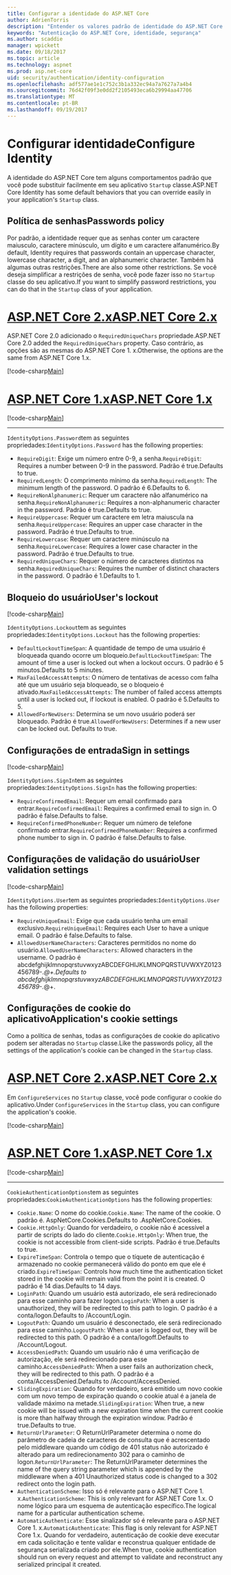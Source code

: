 ```yaml
---
title: Configurar a identidade do ASP.NET Core
author: AdrienTorris
description: "Entender os valores padrão de identidade do ASP.NET Core e configure as várias propriedades de identidade para usar valores personalizados."
keywords: "Autenticação do ASP.NET Core, identidade, segurança"
ms.author: scaddie
manager: wpickett
ms.date: 09/18/2017
ms.topic: article
ms.technology: aspnet
ms.prod: asp.net-core
uid: security/authentication/identity-configuration
ms.openlocfilehash: adf577ae1e1c752c3b1a332ec94a7a7627a7a4b4
ms.sourcegitcommit: 76d42f09f3e0dd2f2105493eca6b29994aa47706
ms.translationtype: MT
ms.contentlocale: pt-BR
ms.lasthandoff: 09/19/2017
---
```

# <a name="configure-identity"></a><span data-ttu-id="b818e-104">Configurar identidade</span><span class="sxs-lookup"><span data-stu-id="b818e-104">Configure Identity</span></span>

<span data-ttu-id="b818e-105">A identidade do ASP.NET Core tem alguns comportamentos padrão que você pode substituir facilmente em seu aplicativo `Startup` classe.</span><span class="sxs-lookup"><span data-stu-id="b818e-105">ASP.NET Core Identity has some default behaviors that you can override easily in your application's `Startup` class.</span></span>

## <a name="passwords-policy"></a><span data-ttu-id="b818e-106">Política de senhas</span><span class="sxs-lookup"><span data-stu-id="b818e-106">Passwords policy</span></span>

<span data-ttu-id="b818e-107">Por padrão, a identidade requer que as senhas conter um caractere maiusculo, caractere minúsculo, um dígito e um caractere alfanumérico.</span><span class="sxs-lookup"><span data-stu-id="b818e-107">By default, Identity requires that passwords contain an uppercase character, lowercase character, a digit, and an alphanumeric character.</span></span> <span data-ttu-id="b818e-108">Também há algumas outras restrições.</span><span class="sxs-lookup"><span data-stu-id="b818e-108">There are also some other restrictions.</span></span> <span data-ttu-id="b818e-109">Se você deseja simplificar a restrições de senha, você pode fazer isso no `Startup` classe do seu aplicativo.</span><span class="sxs-lookup"><span data-stu-id="b818e-109">If you want to simplify password restrictions, you can do that in the `Startup` class of your application.</span></span>

# <a name="aspnet-core-2xtabaspnetcore2x"></a>[<span data-ttu-id="b818e-110">ASP.NET Core 2.x</span><span class="sxs-lookup"><span data-stu-id="b818e-110">ASP.NET Core 2.x</span></span>](#tab/aspnetcore2x)

<span data-ttu-id="b818e-111">ASP.NET Core 2.0 adicionado o `RequiredUniqueChars` propriedade.</span><span class="sxs-lookup"><span data-stu-id="b818e-111">ASP.NET Core 2.0 added the `RequiredUniqueChars` property.</span></span> <span data-ttu-id="b818e-112">Caso contrário, as opções são as mesmas do ASP.NET Core 1. x.</span><span class="sxs-lookup"><span data-stu-id="b818e-112">Otherwise, the options are the same from ASP.NET Core 1.x.</span></span>

[!code-csharp[Main](identity/sample/src/ASPNETv2-IdentityDemo-Configuration/Startup.cs?range=29-37,50-52)]

# <a name="aspnet-core-1xtabaspnetcore1x"></a>[<span data-ttu-id="b818e-113">ASP.NET Core 1.x</span><span class="sxs-lookup"><span data-stu-id="b818e-113">ASP.NET Core 1.x</span></span>](#tab/aspnetcore1x)

[!code-csharp[Main](identity/sample/src/ASPNET-IdentityDemo-PrimaryKeysConfig/Startup.cs?range=58-65,84)]

---

<span data-ttu-id="b818e-114">`IdentityOptions.Password`tem as seguintes propriedades:</span><span class="sxs-lookup"><span data-stu-id="b818e-114">`IdentityOptions.Password` has the following properties:</span></span>
* <span data-ttu-id="b818e-115">`RequireDigit`: Exige um número entre 0-9, a senha.</span><span class="sxs-lookup"><span data-stu-id="b818e-115">`RequireDigit`: Requires a number between 0-9 in the password.</span></span> <span data-ttu-id="b818e-116">Padrão é true.</span><span class="sxs-lookup"><span data-stu-id="b818e-116">Defaults to true.</span></span>
* <span data-ttu-id="b818e-117">`RequiredLength`: O comprimento mínimo da senha.</span><span class="sxs-lookup"><span data-stu-id="b818e-117">`RequiredLength`: The minimum length of the password.</span></span> <span data-ttu-id="b818e-118">O padrão é 6.</span><span class="sxs-lookup"><span data-stu-id="b818e-118">Defaults to 6.</span></span>
* <span data-ttu-id="b818e-119">`RequireNonAlphanumeric`: Requer um caractere não alfanumérico na senha.</span><span class="sxs-lookup"><span data-stu-id="b818e-119">`RequireNonAlphanumeric`: Requires a non-alphanumeric character in the password.</span></span> <span data-ttu-id="b818e-120">Padrão é true.</span><span class="sxs-lookup"><span data-stu-id="b818e-120">Defaults to true.</span></span>
* <span data-ttu-id="b818e-121">`RequireUppercase`: Requer um caractere em letra maiuscula na senha.</span><span class="sxs-lookup"><span data-stu-id="b818e-121">`RequireUppercase`: Requires an upper case character in the password.</span></span> <span data-ttu-id="b818e-122">Padrão é true.</span><span class="sxs-lookup"><span data-stu-id="b818e-122">Defaults to true.</span></span>
* <span data-ttu-id="b818e-123">`RequireLowercase`: Requer um caractere minúsculo na senha.</span><span class="sxs-lookup"><span data-stu-id="b818e-123">`RequireLowercase`: Requires a lower case character in the password.</span></span> <span data-ttu-id="b818e-124">Padrão é true.</span><span class="sxs-lookup"><span data-stu-id="b818e-124">Defaults to true.</span></span>
* <span data-ttu-id="b818e-125">`RequiredUniqueChars`: Requer o número de caracteres distintos na senha.</span><span class="sxs-lookup"><span data-stu-id="b818e-125">`RequiredUniqueChars`: Requires the number of distinct characters in the password.</span></span> <span data-ttu-id="b818e-126">O padrão é 1.</span><span class="sxs-lookup"><span data-stu-id="b818e-126">Defaults to 1.</span></span>


## <a name="users-lockout"></a><span data-ttu-id="b818e-127">Bloqueio do usuário</span><span class="sxs-lookup"><span data-stu-id="b818e-127">User's lockout</span></span>

[!code-csharp[Main](identity/sample/src/ASPNETv2-IdentityDemo-Configuration/Startup.cs?range=29-30,39-42,50-52)]

<span data-ttu-id="b818e-128">`IdentityOptions.Lockout`tem as seguintes propriedades:</span><span class="sxs-lookup"><span data-stu-id="b818e-128">`IdentityOptions.Lockout` has the following properties:</span></span>
* <span data-ttu-id="b818e-129">`DefaultLockoutTimeSpan`: A quantidade de tempo de uma usuário é bloqueada quando ocorre um bloqueio.</span><span class="sxs-lookup"><span data-stu-id="b818e-129">`DefaultLockoutTimeSpan`: The amount of time a user is locked out when a lockout occurs.</span></span> <span data-ttu-id="b818e-130">O padrão é 5 minutos.</span><span class="sxs-lookup"><span data-stu-id="b818e-130">Defaults to 5 minutes.</span></span>
* <span data-ttu-id="b818e-131">`MaxFailedAccessAttempts`: O número de tentativas de acesso com falha até que um usuário seja bloqueado, se o bloqueio é ativado.</span><span class="sxs-lookup"><span data-stu-id="b818e-131">`MaxFailedAccessAttempts`: The number of failed access attempts until a user is locked out, if lockout is enabled.</span></span> <span data-ttu-id="b818e-132">O padrão é 5.</span><span class="sxs-lookup"><span data-stu-id="b818e-132">Defaults to 5.</span></span>
* <span data-ttu-id="b818e-133">`AllowedForNewUsers`: Determina se um novo usuário poderá ser bloqueado. Padrão é true.</span><span class="sxs-lookup"><span data-stu-id="b818e-133">`AllowedForNewUsers`: Determines if a new user can be locked out. Defaults to true.</span></span>


## <a name="sign-in-settings"></a><span data-ttu-id="b818e-134">Configurações de entrada</span><span class="sxs-lookup"><span data-stu-id="b818e-134">Sign in settings</span></span>

[!code-csharp[Main](identity/sample/src/ASPNETv2-IdentityDemo-Configuration/Startup.cs?range=29-30,44-46,50-52)]

<span data-ttu-id="b818e-135">`IdentityOptions.SignIn`tem as seguintes propriedades:</span><span class="sxs-lookup"><span data-stu-id="b818e-135">`IdentityOptions.SignIn` has the following properties:</span></span>
* <span data-ttu-id="b818e-136">`RequireConfirmedEmail`: Requer um email confirmado para entrar.</span><span class="sxs-lookup"><span data-stu-id="b818e-136">`RequireConfirmedEmail`: Requires a confirmed email to sign in.</span></span> <span data-ttu-id="b818e-137">O padrão é false.</span><span class="sxs-lookup"><span data-stu-id="b818e-137">Defaults to false.</span></span>
* <span data-ttu-id="b818e-138">`RequireConfirmedPhoneNumber`: Requer um número de telefone confirmado entrar.</span><span class="sxs-lookup"><span data-stu-id="b818e-138">`RequireConfirmedPhoneNumber`: Requires a confirmed phone number to sign in.</span></span> <span data-ttu-id="b818e-139">O padrão é false.</span><span class="sxs-lookup"><span data-stu-id="b818e-139">Defaults to false.</span></span>


## <a name="user-validation-settings"></a><span data-ttu-id="b818e-140">Configurações de validação do usuário</span><span class="sxs-lookup"><span data-stu-id="b818e-140">User validation settings</span></span>

[!code-csharp[Main](identity/sample/src/ASPNETv2-IdentityDemo-Configuration/Startup.cs?range=29-30,48-52)]

<span data-ttu-id="b818e-141">`IdentityOptions.User`tem as seguintes propriedades:</span><span class="sxs-lookup"><span data-stu-id="b818e-141">`IdentityOptions.User` has the following properties:</span></span>
* <span data-ttu-id="b818e-142">`RequireUniqueEmail`: Exige que cada usuário tenha um email exclusivo.</span><span class="sxs-lookup"><span data-stu-id="b818e-142">`RequireUniqueEmail`: Requires each User to have a unique email.</span></span> <span data-ttu-id="b818e-143">O padrão é false.</span><span class="sxs-lookup"><span data-stu-id="b818e-143">Defaults to false.</span></span>
* <span data-ttu-id="b818e-144">`AllowedUserNameCharacters`: Caracteres permitidos no nome do usuário.</span><span class="sxs-lookup"><span data-stu-id="b818e-144">`AllowedUserNameCharacters`: Allowed characters in the username.</span></span> <span data-ttu-id="b818e-145">O padrão é abcdefghijklmnopqrstuvwxyzABCDEFGHIJKLMNOPQRSTUVWXYZ0123456789-._@+.</span><span class="sxs-lookup"><span data-stu-id="b818e-145">Defaults to abcdefghijklmnopqrstuvwxyzABCDEFGHIJKLMNOPQRSTUVWXYZ0123456789-._@+.</span></span>

## <a name="applications-cookie-settings"></a><span data-ttu-id="b818e-146">Configurações de cookie do aplicativo</span><span class="sxs-lookup"><span data-stu-id="b818e-146">Application's cookie settings</span></span>

<span data-ttu-id="b818e-147">Como a política de senhas, todas as configurações de cookie do aplicativo podem ser alteradas no `Startup` classe.</span><span class="sxs-lookup"><span data-stu-id="b818e-147">Like the passwords policy, all the settings of the application's cookie can be changed in the `Startup` class.</span></span>

# <a name="aspnet-core-2xtabaspnetcore2x"></a>[<span data-ttu-id="b818e-148">ASP.NET Core 2.x</span><span class="sxs-lookup"><span data-stu-id="b818e-148">ASP.NET Core 2.x</span></span>](#tab/aspnetcore2x)

<span data-ttu-id="b818e-149">Em `ConfigureServices` no `Startup` classe, você pode configurar o cookie do aplicativo.</span><span class="sxs-lookup"><span data-stu-id="b818e-149">Under `ConfigureServices` in the `Startup` class, you can configure the application's cookie.</span></span>

[!code-csharp[Main](identity/sample/src/ASPNETv2-IdentityDemo-Configuration/Startup.cs?name=snippet_configurecookie)]

# <a name="aspnet-core-1xtabaspnetcore1x"></a>[<span data-ttu-id="b818e-150">ASP.NET Core 1.x</span><span class="sxs-lookup"><span data-stu-id="b818e-150">ASP.NET Core 1.x</span></span>](#tab/aspnetcore1x)

[!code-csharp[Main](identity/sample/src/ASPNET-IdentityDemo-PrimaryKeysConfig/Startup.cs?range=58-59,72-80,84)]

--- 

<span data-ttu-id="b818e-151">`CookieAuthenticationOptions`tem as seguintes propriedades:</span><span class="sxs-lookup"><span data-stu-id="b818e-151">`CookieAuthenticationOptions` has the following properties:</span></span>
* <span data-ttu-id="b818e-152">`Cookie.Name`: O nome do cookie.</span><span class="sxs-lookup"><span data-stu-id="b818e-152">`Cookie.Name`: The name of the cookie.</span></span> <span data-ttu-id="b818e-153">O padrão é. AspNetCore.Cookies.</span><span class="sxs-lookup"><span data-stu-id="b818e-153">Defaults to .AspNetCore.Cookies.</span></span>
* <span data-ttu-id="b818e-154">`Cookie.HttpOnly`: Quando for verdadeiro, o cookie não é acessível a partir de scripts do lado do cliente.</span><span class="sxs-lookup"><span data-stu-id="b818e-154">`Cookie.HttpOnly`: When true, the cookie is not accessible from client-side scripts.</span></span> <span data-ttu-id="b818e-155">Padrão é true.</span><span class="sxs-lookup"><span data-stu-id="b818e-155">Defaults to true.</span></span>
* <span data-ttu-id="b818e-156">`ExpireTimeSpan`: Controla o tempo que o tíquete de autenticação é armazenado no cookie permanecerá válido do ponto em que ele é criado.</span><span class="sxs-lookup"><span data-stu-id="b818e-156">`ExpireTimeSpan`: Controls how much time the authentication ticket stored in the cookie will remain valid from the point it is created.</span></span> <span data-ttu-id="b818e-157">O padrão é 14 dias.</span><span class="sxs-lookup"><span data-stu-id="b818e-157">Defaults to 14 days.</span></span>
* <span data-ttu-id="b818e-158">`LoginPath`: Quando um usuário está autorizado, ele será redirecionado para esse caminho para fazer logon.</span><span class="sxs-lookup"><span data-stu-id="b818e-158">`LoginPath`: When a user is unauthorized, they will be redirected to this path to login.</span></span> <span data-ttu-id="b818e-159">O padrão é a conta/logon.</span><span class="sxs-lookup"><span data-stu-id="b818e-159">Defaults to /Account/Login.</span></span>
* <span data-ttu-id="b818e-160">`LogoutPath`: Quando um usuário é desconectado, ele será redirecionado para esse caminho.</span><span class="sxs-lookup"><span data-stu-id="b818e-160">`LogoutPath`: When a user is logged out, they will be redirected to this path.</span></span> <span data-ttu-id="b818e-161">O padrão é a conta/logoff.</span><span class="sxs-lookup"><span data-stu-id="b818e-161">Defaults to /Account/Logout.</span></span>
* <span data-ttu-id="b818e-162">`AccessDeniedPath`: Quando um usuário não é uma verificação de autorização, ele será redirecionado para esse caminho.</span><span class="sxs-lookup"><span data-stu-id="b818e-162">`AccessDeniedPath`: When a user fails an authorization check, they will be redirected to this path.</span></span> <span data-ttu-id="b818e-163">O padrão é a conta/AccessDenied.</span><span class="sxs-lookup"><span data-stu-id="b818e-163">Defaults to /Account/AccessDenied.</span></span>
* <span data-ttu-id="b818e-164">`SlidingExpiration`: Quando for verdadeiro, será emitido um novo cookie com um novo tempo de expiração quando o cookie atual é a janela de validade máximo na metade.</span><span class="sxs-lookup"><span data-stu-id="b818e-164">`SlidingExpiration`: When true, a new cookie will be issued with a new expiration time when the current cookie is more than halfway through the expiration window.</span></span> <span data-ttu-id="b818e-165">Padrão é true.</span><span class="sxs-lookup"><span data-stu-id="b818e-165">Defaults to true.</span></span>
* <span data-ttu-id="b818e-166">`ReturnUrlParameter`: O ReturnUrlParameter determina o nome do parâmetro de cadeia de caracteres de consulta que é acrescentado pelo middleware quando um código de 401 status não autorizado é alterado para um redirecionamento 302 para o caminho de logon.</span><span class="sxs-lookup"><span data-stu-id="b818e-166">`ReturnUrlParameter`: The ReturnUrlParameter determines the name of the query string parameter which is appended by the middleware when a 401 Unauthorized status code is changed to a 302 redirect onto the login path.</span></span>
* <span data-ttu-id="b818e-167">`AuthenticationScheme`: Isso só é relevante para o ASP.NET Core 1. x.</span><span class="sxs-lookup"><span data-stu-id="b818e-167">`AuthenticationScheme`: This is only relevant for ASP.NET Core 1.x.</span></span> <span data-ttu-id="b818e-168">O nome lógico para um esquema de autenticação específico.</span><span class="sxs-lookup"><span data-stu-id="b818e-168">The logical name for a particular authentication scheme.</span></span>
* <span data-ttu-id="b818e-169">`AutomaticAuthenticate`: Esse sinalizador só é relevante para o ASP.NET Core 1. x.</span><span class="sxs-lookup"><span data-stu-id="b818e-169">`AutomaticAuthenticate`: This flag is only relevant for ASP.NET Core 1.x.</span></span> <span data-ttu-id="b818e-170">Quando for verdadeiro, autenticação de cookie deve executar em cada solicitação e tente validar e reconstrua qualquer entidade de segurança serializada criado por ele.</span><span class="sxs-lookup"><span data-stu-id="b818e-170">When true, cookie authentication should run on every request and attempt to validate and reconstruct any serialized principal it created.</span></span>


